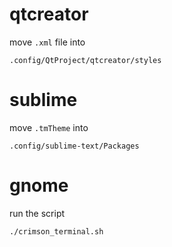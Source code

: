 # qtcreator

move `.xml` file into 

	.config/QtProject/qtcreator/styles

# sublime

move `.tmTheme` into 

	.config/sublime-text/Packages

# gnome

run the script

	./crimson_terminal.sh
